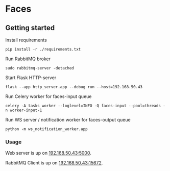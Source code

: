 # Faces

## Getting started

Install requirements
```shell
pip install -r ./requirements.txt
```

Run RabbitMQ broker
```shell
sudo rabbitmq-server -detached
```

Start Flask HTTP-server
```shell
flask --app http_server.app --debug run --host=192.168.50.43
```

Run Celery worker for faces-input queue
```shell
celery -A tasks worker --loglevel=INFO -Q faces-input --pool=threads -n worker-input-1
```

Run WS server / notification worker for faces-output queue
```shell
python -m ws_notification_worker.app
```

### Usage

Web server is up on [192.168.50.43:5000](http://192.168.50.43:5000/).

RabbitMQ Client is up on [192.168.50.43:15672](http://192.168.50.43:15672/).
